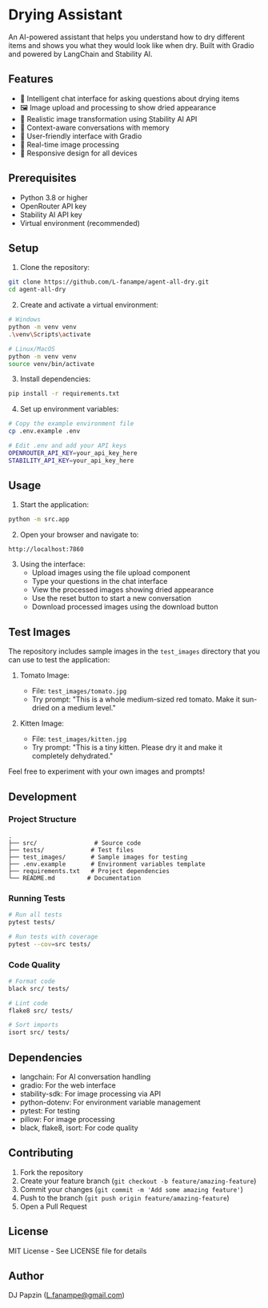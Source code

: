 # Drying Assistant

An AI-powered assistant that helps you understand how to dry different items and shows you what they would look like when dry. Built with Gradio and powered by LangChain and Stability AI.

## Features

- 🤖 Intelligent chat interface for asking questions about drying items
- 🖼️ Image upload and processing to show dried appearance
- 🎨 Realistic image transformation using Stability AI API
- 💬 Context-aware conversations with memory
- 🎯 User-friendly interface with Gradio
- 🔄 Real-time image processing
- 📱 Responsive design for all devices

## Prerequisites

- Python 3.8 or higher
- OpenRouter API key
- Stability AI API key
- Virtual environment (recommended)

## Setup

1. Clone the repository:
```bash
git clone https://github.com/L-fanampe/agent-all-dry.git
cd agent-all-dry
```

2. Create and activate a virtual environment:
```bash
# Windows
python -m venv venv
.\venv\Scripts\activate

# Linux/MacOS
python -m venv venv
source venv/bin/activate
```

3. Install dependencies:
```bash
pip install -r requirements.txt
```

4. Set up environment variables:
```bash
# Copy the example environment file
cp .env.example .env

# Edit .env and add your API keys
OPENROUTER_API_KEY=your_api_key_here
STABILITY_API_KEY=your_api_key_here
```

## Usage

1. Start the application:
```bash
python -m src.app
```

2. Open your browser and navigate to:
```
http://localhost:7860
```

3. Using the interface:
   - Upload images using the file upload component
   - Type your questions in the chat interface
   - View the processed images showing dried appearance
   - Use the reset button to start a new conversation
   - Download processed images using the download button

## Test Images

The repository includes sample images in the `test_images` directory that you can use to test the application:

1. Tomato Image:
   - File: `test_images/tomato.jpg`
   - Try prompt: "This is a whole medium-sized red tomato. Make it sun-dried on a medium level."

2. Kitten Image:
   - File: `test_images/kitten.jpg`
   - Try prompt: "This is a tiny kitten. Please dry it and make it completely dehydrated."

Feel free to experiment with your own images and prompts!

## Development

### Project Structure
```
.
├── src/                # Source code
├── tests/             # Test files
├── test_images/       # Sample images for testing
├── .env.example       # Environment variables template
├── requirements.txt   # Project dependencies
└── README.md         # Documentation
```

### Running Tests
```bash
# Run all tests
pytest tests/

# Run tests with coverage
pytest --cov=src tests/
```

### Code Quality
```bash
# Format code
black src/ tests/

# Lint code
flake8 src/ tests/

# Sort imports
isort src/ tests/
```

## Dependencies

- langchain: For AI conversation handling
- gradio: For the web interface
- stability-sdk: For image processing via API
- python-dotenv: For environment variable management
- pytest: For testing
- pillow: For image processing
- black, flake8, isort: For code quality

## Contributing

1. Fork the repository
2. Create your feature branch (`git checkout -b feature/amazing-feature`)
3. Commit your changes (`git commit -m 'Add some amazing feature'`)
4. Push to the branch (`git push origin feature/amazing-feature`)
5. Open a Pull Request

## License

MIT License - See LICENSE file for details

## Author

DJ Papzin (L.fanampe@gmail.com) 